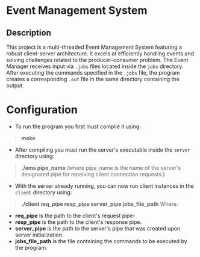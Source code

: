 # Event Management System

## Description
This project is a multi-threaded Event Management System featuring a robust client-server architecture. It excels at efficiently handling events and solving challenges related to the producer-consumer problem. 
The Event Manager receives input via `.jobs` files located inside the `jobs` directory. After executing the commands specified in the `.jobs` file, the program creates a corresponding `.out` file in the same directory containing the output.

# Configuration

- To run the program you first must compile it using:
> **make**

- After compiling you must run the server's executable inside the `server` directory using:
> **./ems pipe_name** (where pipe_name is the name of the server's designated pipe for receiving client connection requests.)  

- With the server already running, you can now run client instances in the `client` directory using:
> **./client req_pipe resp_pipe server_pipe jobs_file_path**
Where:
- **req_pipe** is the path to the client's request pipe-
- **resp_pipe** is the path to the client's response pipe.
- **server_pipe** is the path to the server's pipe that was created upon server initialization.
- **jobs_file_path** is the file containing the commands to be executed by the program.
